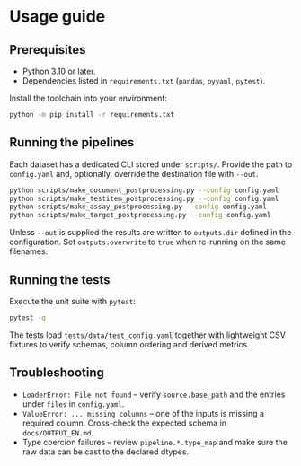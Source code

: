 # Usage guide

## Prerequisites

* Python 3.10 or later.
* Dependencies listed in `requirements.txt` (`pandas`, `pyyaml`, `pytest`).

Install the toolchain into your environment:

```bash
python -m pip install -r requirements.txt
```

## Running the pipelines

Each dataset has a dedicated CLI stored under `scripts/`. Provide the path to
`config.yaml` and, optionally, override the destination file with `--out`.

```bash
python scripts/make_document_postprocessing.py --config config.yaml
python scripts/make_testitem_postprocessing.py --config config.yaml
python scripts/make_assay_postprocessing.py --config config.yaml
python scripts/make_target_postprocessing.py --config config.yaml
```

Unless `--out` is supplied the results are written to `outputs.dir` defined in
the configuration. Set `outputs.overwrite` to `true` when re-running on the same
filenames.

## Running the tests

Execute the unit suite with `pytest`:

```bash
pytest -q
```

The tests load `tests/data/test_config.yaml` together with lightweight CSV
fixtures to verify schemas, column ordering and derived metrics.

## Troubleshooting

* `LoaderError: File not found` – verify `source.base_path` and the entries under
  `files` in `config.yaml`.
* `ValueError: ... missing columns` – one of the inputs is missing a required
  column. Cross-check the expected schema in `docs/OUTPUT_EN.md`.
* Type coercion failures – review `pipeline.*.type_map` and make sure the raw
  data can be cast to the declared dtypes.
